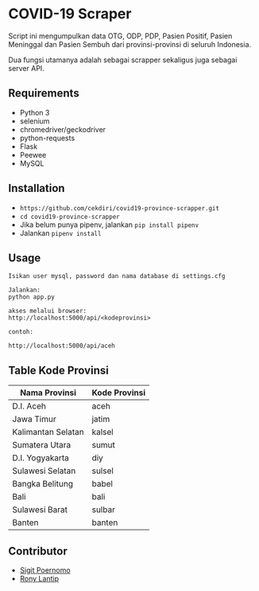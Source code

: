 COVID-19 Scraper
===
Script ini mengumpulkan data OTG, ODP, PDP, Pasien Positif, Pasien Meninggal dan Pasien Sembuh dari provinsi-provinsi di seluruh Indonesia.

Dua fungsi utamanya adalah sebagai scrapper sekaligus juga sebagai server API.

Requirements
---
- Python 3
- selenium
- chromedriver/geckodriver
- python-requests
- Flask
- Peewee
- MySQL

Installation
---
- `https://github.com/cekdiri/covid19-province-scrapper.git`
- `cd covid19-province-scrapper`
- Jika belum punya pipenv, jalankan `pip install pipenv`
- Jalankan `pipenv install`

Usage
---
```
Isikan user mysql, password dan nama database di settings.cfg

Jalankan: 
python app.py 

akses melalui browser: 
http://localhost:5000/api/<kodeprovinsi>

contoh:

http://localhost:5000/api/aceh
```

Table Kode Provinsi
---

| Nama Provinsi      | Kode Provinsi |
|--------------------|---------------|
| D.I. Aceh          | aceh          |
| Jawa Timur         | jatim         |
| Kalimantan Selatan | kalsel        |
| Sumatera Utara     | sumut         |
| D.I. Yogyakarta    | diy           |
| Sulawesi Selatan   | sulsel        |
| Bangka Belitung    | babel         |
| Bali               | bali          |
| Sulawesi Barat     | sulbar        |
| Banten             | banten        |



Contributor
---
- [Sigit Poernomo](https://github.com/sigit-purnomo)
- [Rony Lantip](https://github.com/lantip)

